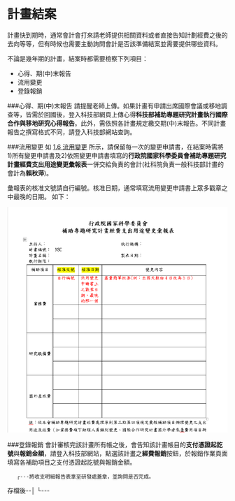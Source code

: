 # 計畫結案

計畫快到期時，通常會計會打來請老師提供相關資料或者直接告知計劃經費之後的去向等等，但有時候也需要主動詢問會計是否該準備結案並需要提供哪些資料。

不論是幾年期的計畫，結案時都需要檢察下列項目：

- 心得、期(中)末報告
- 流用變更
- 登錄報銷

###心得、期(中)末報告
請提醒老師上傳。如果計畫有申請出席國際會議或移地調查等，皆需於回國後，登入科技部網頁上傳心得**科技部補助專題研究計畫執行國際合作與移地研究心得報告**。此外，需依照各計畫規定繳交期(中)末報告。不同計畫報告之撰寫格式不同，請登入科技部網站查詢。

###流用變更
如 [1.6 流用變更](https://sunglinhsieh.gitbooks.io/ntueconrahandbook/content/reimburse/change.html) 所示，請保留每一次的變更申請書，在結案時需將1)所有變更申請書及2)依照變更申請書填寫的**行政院國家科學委員會補助專題研究計畫經費支出用途變更彙報表**一併交給負責的會計(社科院負責一般科技部計畫的會計為**賴秋萍**)。

彙報表的核准文號請自行編號。核准日期，通常填寫流用變更申請書上眾多戳章之中最晚的日期。
如下：

![](彙報表.png)


###登錄報銷
會計審核完該計畫所有帳之後，會告知該計畫帳目的**支付憑證起訖號**與**報銷金額**，請登入科技部網站，點選該計畫之**經費報銷**按鈕，於報銷作業頁面填寫各補助項目之支付憑證起訖號與報銷金額。


       ┌---將收支明細報告表拿至研發處蓋章，並詢問是否完成。
存檔後--│
       └---




